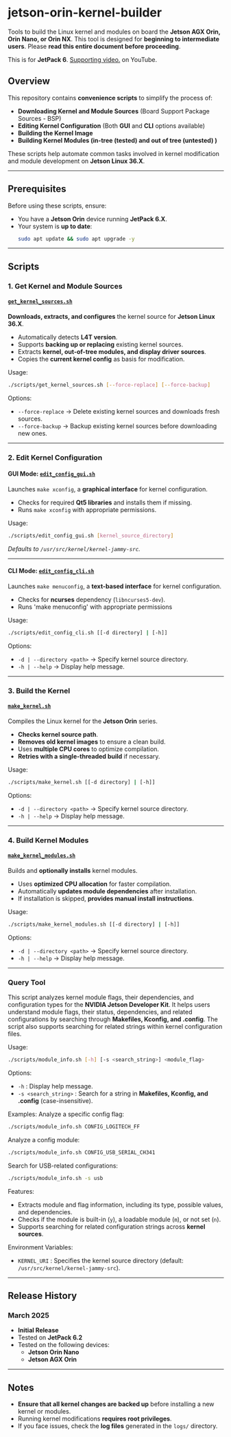 # jetson-orin-kernel-builder
Tools to build the Linux kernel and modules on board the **Jetson AGX Orin, Orin Nano, or Orin NX**. This tool is designed for **beginning to intermediate users**. Please **read this entire document before proceeding**.

This is for **JetPack 6**. [Supporting video.](https://youtu.be/7P6I2jeJNYo) on YouTube.

## Overview
This repository contains **convenience scripts** to simplify the process of:
- **Downloading Kernel and Module Sources** (Board Support Package Sources - BSP)
- **Editing Kernel Configuration** (Both **GUI** and **CLI** options available)
- **Building the Kernel Image**
- **Building Kernel Modules (in-tree (tested) and out of tree (untested) )**

These scripts help automate common tasks involved in kernel modification and module development on **Jetson Linux 36.X**.

---

## Prerequisites
Before using these scripts, ensure:
- You have a **Jetson Orin** device running **JetPack 6.X**.
- Your system is **up to date**:
  ```bash
  sudo apt update && sudo apt upgrade -y
  ```

---

## Scripts

### **1. Get Kernel and Module Sources**
#### [`get_kernel_sources.sh`](scripts/get_kernel_sources.sh)
**Downloads, extracts, and configures** the kernel source for **Jetson Linux 36.X**.
- Automatically detects **L4T version**.
- Supports **backing up or replacing** existing kernel sources.
- Extracts **kernel, out-of-tree modules, and display driver sources**.
- Copies the **current kernel config** as basis for modification.

Usage:
```bash
./scripts/get_kernel_sources.sh [--force-replace] [--force-backup]
```
Options:
- `--force-replace` → Delete existing kernel sources and downloads fresh sources.
- `--force-backup` → Backup existing kernel sources before downloading new ones.

---

### **2. Edit Kernel Configuration**
#### GUI Mode: [`edit_config_gui.sh`](scripts/edit_config_gui.sh)
Launches `make xconfig`, a **graphical interface** for kernel configuration.
- Checks for required **Qt5 libraries** and installs them if missing.
- Runs `make xconfig` with appropriate permissions.

Usage:
```bash
./scripts/edit_config_gui.sh [kernel_source_directory]
```
_Defaults to `/usr/src/kernel/kernel-jammy-src`._

---

#### CLI Mode: [`edit_config_cli.sh`](scripts/edit_config_cli.sh)
Launches `make menuconfig`, a **text-based interface** for kernel configuration.
- Checks for **ncurses** dependency (`libncurses5-dev`).
- Runs 'make menuconfig' with appropriate permissions

Usage:
```bash
./scripts/edit_config_cli.sh [[-d directory] | [-h]]
```
Options:
- `-d | --directory <path>` → Specify kernel source directory.
- `-h | --help` → Display help message.

---

### **3. Build the Kernel**
#### [`make_kernel.sh`](scripts/make_kernel.sh)
Compiles the Linux kernel for the **Jetson Orin** series.
- **Checks kernel source path**.
- **Removes old kernel images** to ensure a clean build.
- Uses **multiple CPU cores** to optimize compilation.
- **Retries with a single-threaded build** if necessary.

Usage:
```bash
./scripts/make_kernel.sh [[-d directory] | [-h]]
```
Options:
- `-d | --directory <path>` → Specify kernel source directory.
- `-h | --help` → Display help message.

---

### **4. Build Kernel Modules**
#### [`make_kernel_modules.sh`](scripts/make_kernel_modules.sh)
Builds and **optionally installs** kernel modules.
- Uses **optimized CPU allocation** for faster compilation.
- Automatically **updates module dependencies** after installation.
- If installation is skipped, **provides manual install instructions**.

Usage:
```bash
./scripts/make_kernel_modules.sh [[-d directory] | [-h]]
```
Options:
- `-d | --directory <path>` → Specify kernel source directory.
- `-h | --help` → Display help message.

---

### Query Tool
This script analyzes kernel module flags, their dependencies, and configuration types for the **NVIDIA Jetson Developer Kit**. It helps users understand module flags, their status, dependencies, and related configurations by searching through **Makefiles, Kconfig, and .config**. The script also supports searching for related strings within kernel configuration files.

Usage:
```bash
./scripts/module_info.sh [-h] [-s <search_string>] <module_flag>
```

Options:
- `-h` : Display help message.
- `-s <search_string>` : Search for a string in **Makefiles, Kconfig, and .config** (case-insensitive).

Examples:
Analyze a specific config flag:
```bash
./scripts/module_info.sh CONFIG_LOGITECH_FF
```

Analyze a config module:
```bash
./scripts/module_info.sh CONFIG_USB_SERIAL_CH341
```

Search for USB-related configurations:
```bash
./scripts/module_info.sh -s usb
```

Features:
- Extracts module and flag information, including its type, possible values, and dependencies.
- Checks if the module is built-in (`y`), a loadable module (`m`), or not set (`n`).
- Supports searching for related configuration strings across **kernel sources**.

Environment Variables:
- `KERNEL_URI` : Specifies the kernel source directory (default: `/usr/src/kernel/kernel-jammy-src`).

---

## Release History

### **March 2025**
- **Initial Release**
- Tested on **JetPack 6.2**
- Tested on the following devices:
  - **Jetson Orin Nano**
  - **Jetson AGX Orin**

---

## Notes
- **Ensure that all kernel changes are backed up** before installing a new kernel or modules.
- Running kernel modifications **requires root privileges**.
- If you face issues, check the **log files** generated in the `logs/` directory.


